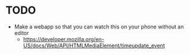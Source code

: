 # TODO

* Make a webapp so that you can watch this on your phone without an editor
    * https://developer.mozilla.org/en-US/docs/Web/API/HTMLMediaElement/timeupdate_event
